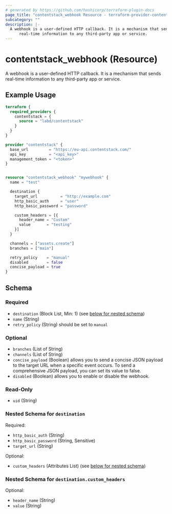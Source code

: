 ```yaml
---
# generated by https://github.com/hashicorp/terraform-plugin-docs
page_title: "contentstack_webhook Resource - terraform-provider-contentstack"
subcategory: ""
description: |-
  A webhook is a user-defined HTTP callback. It is a mechanism that sends
      real-time information to any third-party app or service.
---
```


# contentstack_webhook (Resource)

A webhook is a user-defined HTTP callback. It is a mechanism that sends
		real-time information to any third-party app or service.

## Example Usage

```terraform
terraform {
  required_providers {
    contentstack = {
      source = "labd/contentstack"
    }
  }
}

provider "contentstack" {
  base_url         = "https://eu-api.contentstack.com/"
  api_key          = "<api_key>"
  management_token = "<token>"
}


resource "contentstack_webhook" "mywebhook" {
  name = "test"

  destination {
    target_url          = "http://example.com"
    http_basic_auth     = "user"
    http_basic_password = "password"

    custom_headers = [{
      header_name = "Custom"
      value       = "testing"
    }]
  }

  channels = ["assets.create"]
  branches = ["main"]

  retry_policy    = "manual"
  disabled        = false
  concise_payload = true
}
```

<!-- schema generated by tfplugindocs -->
## Schema

### Required

- `destination` (Block List, Min: 1) (see [below for nested schema](#nestedblock--destination))
- `name` (String)
- `retry_policy` (String) should be set to `manual`

### Optional

- `branches` (List of String)
- `channels` (List of String)
- `concise_payload` (Boolean) allows you to send a concise JSON payload to the target URL when a specific event occurs. To send a comprehensive JSON payload, you can set its value to false.
- `disabled` (Boolean) allows you to enable or disable the webhook.

### Read-Only

- `uid` (String)

<a id="nestedblock--destination"></a>
### Nested Schema for `destination`

Required:

- `http_basic_auth` (String)
- `http_basic_password` (String, Sensitive)
- `target_url` (String)

Optional:

- `custom_headers` (Attributes List) (see [below for nested schema](#nestedatt--destination--custom_headers))

<a id="nestedatt--destination--custom_headers"></a>
### Nested Schema for `destination.custom_headers`

Optional:

- `header_name` (String)
- `value` (String)


